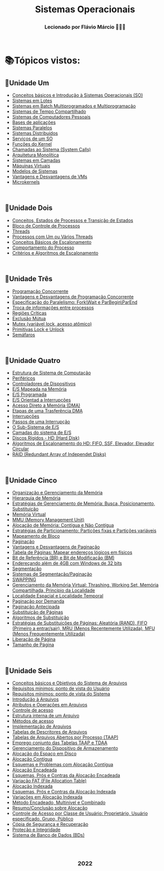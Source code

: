 <h1 align= "center">
<p>Sistemas Operacionais</p>
<font size="3">
<p>Lecionado por Flávio Márcio 🧑🏽‍💼</p>
</font>
</h1>
 <br>

 # 📚Tópicos vistos:

 ## 📍Unidade Um
- [Conceitos básicos e Introdução à Sistemas Operacionais (SO)](https://github.com/Aimeeferreira/Exercicios-da-Faculdade/blob/main/5%C2%B0%20Per%C3%ADodo/Sistemas%20Operacionais%20(SO)/Slides/SO%20-%20Slide%2001.pdf)
- [Sistemas em Lotes](https://github.com/Aimeeferreira/Exercicios-da-Faculdade/blob/main/5%C2%B0%20Per%C3%ADodo/Sistemas%20Operacionais%20(SO)/Slides/SO%20-%20Slide%2001.pdf)
- [Sistemas em Batch Multiprogramados e Multiprogramação](https://github.com/Aimeeferreira/Exercicios-da-Faculdade/blob/main/5%C2%B0%20Per%C3%ADodo/Sistemas%20Operacionais%20(SO)/Slides/SO%20-%20Slide%2001.pdf)
- [Sistemas de Tempo Compartilhado](https://github.com/Aimeeferreira/Exercicios-da-Faculdade/blob/main/5%C2%B0%20Per%C3%ADodo/Sistemas%20Operacionais%20(SO)/Slides/SO%20-%20Slide%2001.pdf)
- [Sistemas de Computadores Pessoais](https://github.com/Aimeeferreira/Exercicios-da-Faculdade/blob/main/5%C2%B0%20Per%C3%ADodo/Sistemas%20Operacionais%20(SO)/Slides/SO%20-%20Slide%2001.pdf)
- [Bases de aplicações](https://github.com/Aimeeferreira/Exercicios-da-Faculdade/blob/main/5%C2%B0%20Per%C3%ADodo/Sistemas%20Operacionais%20(SO)/Slides/SO%20-%20Slide%2001.pdf)
- [Sistemas Paralelos](https://github.com/Aimeeferreira/Exercicios-da-Faculdade/blob/main/5%C2%B0%20Per%C3%ADodo/Sistemas%20Operacionais%20(SO)/Slides/SO%20-%20Slide%2001.pdf)
- [Sistemas Distribuídos](https://github.com/Aimeeferreira/Exercicios-da-Faculdade/blob/main/5%C2%B0%20Per%C3%ADodo/Sistemas%20Operacionais%20(SO)/Slides/SO%20-%20Slide%2001.pdf)
- [Serviços de um SO](https://github.com/Aimeeferreira/Exercicios-da-Faculdade/blob/main/5%C2%B0%20Per%C3%ADodo/Sistemas%20Operacionais%20(SO)/Slides/SO%20-%20Slide%2001.pdf)
- [Funções do Kernel](https://github.com/Aimeeferreira/Exercicios-da-Faculdade/blob/main/5%C2%B0%20Per%C3%ADodo/Sistemas%20Operacionais%20(SO)/Slides/SO%20-%20Slide%2001.pdf)
- [Chamadas ao Sistema (System Calls)](https://github.com/Aimeeferreira/Exercicios-da-Faculdade/blob/main/5%C2%B0%20Per%C3%ADodo/Sistemas%20Operacionais%20(SO)/Slides/SO%20-%20Slide%2001.pdf)
- [Arquitetura Monolítica](https://github.com/Aimeeferreira/Exercicios-da-Faculdade/blob/main/5%C2%B0%20Per%C3%ADodo/Sistemas%20Operacionais%20(SO)/Slides/SO%20-%20Slide%2001.pdf)
- [Sistemas em Camadas](https://github.com/Aimeeferreira/Exercicios-da-Faculdade/blob/main/5%C2%B0%20Per%C3%ADodo/Sistemas%20Operacionais%20(SO)/Slides/SO%20-%20Slide%2001.pdf)
- [Máquinas Virtuais](https://github.com/Aimeeferreira/Exercicios-da-Faculdade/blob/main/5%C2%B0%20Per%C3%ADodo/Sistemas%20Operacionais%20(SO)/Slides/SO%20-%20Slide%2001.pdf)
- [Modelos de Sistemas](https://github.com/Aimeeferreira/Exercicios-da-Faculdade/blob/main/5%C2%B0%20Per%C3%ADodo/Sistemas%20Operacionais%20(SO)/Slides/SO%20-%20Slide%2001.pdf)
- [Vantagens e Desvantagens de VMs](https://github.com/Aimeeferreira/Exercicios-da-Faculdade/blob/main/5%C2%B0%20Per%C3%ADodo/Sistemas%20Operacionais%20(SO)/Slides/SO%20-%20Slide%2001.pdf)
- [Microkernels](https://github.com/Aimeeferreira/Exercicios-da-Faculdade/blob/main/5%C2%B0%20Per%C3%ADodo/Sistemas%20Operacionais%20(SO)/Slides/SO%20-%20Slide%2001.pdf)

<br>

## 📍Unidade Dois
- [Conceitos, Estados de Processos e Transição de Estados](https://github.com/Aimeeferreira/Exercicios-da-Faculdade/blob/main/5%C2%B0%20Per%C3%ADodo/Sistemas%20Operacionais%20(SO)/Slides/SO%20-%20Slide%2002.pdf)
- [Bloco de Controle de Processos](https://github.com/Aimeeferreira/Exercicios-da-Faculdade/blob/main/5%C2%B0%20Per%C3%ADodo/Sistemas%20Operacionais%20(SO)/Slides/SO%20-%20Slide%2002.pdf)
- [Threads](https://github.com/Aimeeferreira/Exercicios-da-Faculdade/blob/main/5%C2%B0%20Per%C3%ADodo/Sistemas%20Operacionais%20(SO)/Slides/SO%20-%20Slide%2002.pdf)
- [Processos com Um ou Vários Threads](https://github.com/Aimeeferreira/Exercicios-da-Faculdade/blob/main/5%C2%B0%20Per%C3%ADodo/Sistemas%20Operacionais%20(SO)/Slides/SO%20-%20Slide%2002.pdf)
- [Conceitos Básicos de Escalonamento](https://github.com/Aimeeferreira/Exercicios-da-Faculdade/blob/main/5%C2%B0%20Per%C3%ADodo/Sistemas%20Operacionais%20(SO)/Slides/SO%20-%20Slide%2002.pdf)
- [Comportamento do Processo](https://github.com/Aimeeferreira/Exercicios-da-Faculdade/blob/main/5%C2%B0%20Per%C3%ADodo/Sistemas%20Operacionais%20(SO)/Slides/SO%20-%20Slide%2002.pdf)
- [Critérios e Algoritmos de Escalonamento](https://github.com/Aimeeferreira/Exercicios-da-Faculdade/blob/main/5%C2%B0%20Per%C3%ADodo/Sistemas%20Operacionais%20(SO)/Slides/SO%20-%20Slide%2002.pdf)

<br>

## 📍Unidade Três
- [Programação Concorrente](https://github.com/Aimeeferreira/Exercicios-da-Faculdade/blob/main/5%C2%B0%20Per%C3%ADodo/Sistemas%20Operacionais%20(SO)/Slides/SO%20-%20Slide%2003.pdf)
- [Vantagens e Desvantagens de Programação Concorrente](https://github.com/Aimeeferreira/Exercicios-da-Faculdade/blob/main/5%C2%B0%20Per%C3%ADodo/Sistemas%20Operacionais%20(SO)/Slides/SO%20-%20Slide%2003.pdf)
- [Especificação do Paralelismo: Fork\Wait e ParBegin\ParEnd](https://github.com/Aimeeferreira/Exercicios-da-Faculdade/blob/main/5%C2%B0%20Per%C3%ADodo/Sistemas%20Operacionais%20(SO)/Slides/SO%20-%20Slide%2003.pdf)
- [Troca de informações entre processos](https://github.com/Aimeeferreira/Exercicios-da-Faculdade/blob/main/5%C2%B0%20Per%C3%ADodo/Sistemas%20Operacionais%20(SO)/Slides/SO%20-%20Slide%2003.pdf)
- [Regiões Críticas](https://github.com/Aimeeferreira/Exercicios-da-Faculdade/blob/main/5%C2%B0%20Per%C3%ADodo/Sistemas%20Operacionais%20(SO)/Slides/SO%20-%20Slide%2003.pdf)
- [Exclusão Mútua](https://github.com/Aimeeferreira/Exercicios-da-Faculdade/blob/main/5%C2%B0%20Per%C3%ADodo/Sistemas%20Operacionais%20(SO)/Slides/SO%20-%20Slide%2003.pdf)
- [Mutex (variável lock, acesso atômico)](https://github.com/Aimeeferreira/Exercicios-da-Faculdade/blob/main/5%C2%B0%20Per%C3%ADodo/Sistemas%20Operacionais%20(SO)/Slides/SO%20-%20Slide%2003.pdf)
- [Primitivas Lock e Unlock](https://github.com/Aimeeferreira/Exercicios-da-Faculdade/blob/main/5%C2%B0%20Per%C3%ADodo/Sistemas%20Operacionais%20(SO)/Slides/SO%20-%20Slide%2003.pdf)
- [Semáfaros](https://github.com/Aimeeferreira/Exercicios-da-Faculdade/blob/main/5%C2%B0%20Per%C3%ADodo/Sistemas%20Operacionais%20(SO)/Slides/SO%20-%20Slide%2003.pdf)

<br>

## 📍Unidade Quatro
- [Estrutura de Sistema de Computação](https://github.com/Aimeeferreira/Exercicios-da-Faculdade/blob/main/5%C2%B0%20Per%C3%ADodo/Sistemas%20Operacionais%20(SO)/Slides/SO%20-%20Slide%2004.pdf)
- [Periféricos](https://github.com/Aimeeferreira/Exercicios-da-Faculdade/blob/main/5%C2%B0%20Per%C3%ADodo/Sistemas%20Operacionais%20(SO)/Slides/SO%20-%20Slide%2004.pdf)
- [Controladores de Dispositivos](https://github.com/Aimeeferreira/Exercicios-da-Faculdade/blob/main/5%C2%B0%20Per%C3%ADodo/Sistemas%20Operacionais%20(SO)/Slides/SO%20-%20Slide%2004.pdf)
- [E/S Mapeada na Memória](https://github.com/Aimeeferreira/Exercicios-da-Faculdade/blob/main/5%C2%B0%20Per%C3%ADodo/Sistemas%20Operacionais%20(SO)/Slides/SO%20-%20Slide%2004.pdf)
- [E/S Programada](https://github.com/Aimeeferreira/Exercicios-da-Faculdade/blob/main/5%C2%B0%20Per%C3%ADodo/Sistemas%20Operacionais%20(SO)/Slides/SO%20-%20Slide%2004.pdf)
- [E/S Orientad a Interrupções](https://github.com/Aimeeferreira/Exercicios-da-Faculdade/blob/main/5%C2%B0%20Per%C3%ADodo/Sistemas%20Operacionais%20(SO)/Slides/SO%20-%20Slide%2004.pdf)
- [Acesso Direto a Memória (DMA)](https://github.com/Aimeeferreira/Exercicios-da-Faculdade/blob/main/5%C2%B0%20Per%C3%ADodo/Sistemas%20Operacionais%20(SO)/Slides/SO%20-%20Slide%2004.pdf)
- [Etapas de uma Trasferência DMA](https://github.com/Aimeeferreira/Exercicios-da-Faculdade/blob/main/5%C2%B0%20Per%C3%ADodo/Sistemas%20Operacionais%20(SO)/Slides/SO%20-%20Slide%2004.pdf)
- [Interrupções](https://github.com/Aimeeferreira/Exercicios-da-Faculdade/blob/main/5%C2%B0%20Per%C3%ADodo/Sistemas%20Operacionais%20(SO)/Slides/SO%20-%20Slide%2004.pdf)
- [Passos de uma Interrupção](https://github.com/Aimeeferreira/Exercicios-da-Faculdade/blob/main/5%C2%B0%20Per%C3%ADodo/Sistemas%20Operacionais%20(SO)/Slides/SO%20-%20Slide%2004.pdf)
- [O Sub-Sistema de E/S](https://github.com/Aimeeferreira/Exercicios-da-Faculdade/blob/main/5%C2%B0%20Per%C3%ADodo/Sistemas%20Operacionais%20(SO)/Slides/SO%20-%20Slide%2004.pdf)
- [Camadas do sistema de E/S](https://github.com/Aimeeferreira/Exercicios-da-Faculdade/blob/main/5%C2%B0%20Per%C3%ADodo/Sistemas%20Operacionais%20(SO)/Slides/SO%20-%20Slide%2004.pdf)
- [Discos Rígidos - HD (Hard Disk)](https://github.com/Aimeeferreira/Exercicios-da-Faculdade/blob/main/5%C2%B0%20Per%C3%ADodo/Sistemas%20Operacionais%20(SO)/Slides/SO%20-%20Slide%2004.pdf)
- [Algoritmos de Escalonamento do HD: FIFO, SSF, Elevador, Elevador Circular](https://github.com/Aimeeferreira/Exercicios-da-Faculdade/blob/main/5%C2%B0%20Per%C3%ADodo/Sistemas%20Operacionais%20(SO)/Slides/SO%20-%20Slide%2004.pdf)
- [RAID (Redundant Array of Independet Disks)](https://github.com/Aimeeferreira/Exercicios-da-Faculdade/blob/main/5%C2%B0%20Per%C3%ADodo/Sistemas%20Operacionais%20(SO)/Slides/SO%20-%20Slide%2004.pdf)

<br>

## 📍Unidade Cinco
- [Organização e Gerenciamento da Memória](https://github.com/Aimeeferreira/Exercicios-da-Faculdade/blob/main/5%C2%B0%20Per%C3%ADodo/Sistemas%20Operacionais%20(SO)/Slides/SO%20-%20Slide%2005.pdf)
- [Hierarquia de Memória](https://github.com/Aimeeferreira/Exercicios-da-Faculdade/blob/main/5%C2%B0%20Per%C3%ADodo/Sistemas%20Operacionais%20(SO)/Slides/SO%20-%20Slide%2005.pdf)
- [Estratégias de Gerenciamento de Memória: Busca, Posicionamento, Substituição](https://github.com/Aimeeferreira/Exercicios-da-Faculdade/blob/main/5%C2%B0%20Per%C3%ADodo/Sistemas%20Operacionais%20(SO)/Slides/SO%20-%20Slide%2005.pdf)
- [Memória Virtual](https://github.com/Aimeeferreira/Exercicios-da-Faculdade/blob/main/5%C2%B0%20Per%C3%ADodo/Sistemas%20Operacionais%20(SO)/Slides/SO%20-%20Slide%2005.pdf)
- [MMU (Memory Management Unit)](https://github.com/Aimeeferreira/Exercicios-da-Faculdade/blob/main/5%C2%B0%20Per%C3%ADodo/Sistemas%20Operacionais%20(SO)/Slides/SO%20-%20Slide%2005.pdf)
- [Alocação de Memória: Contígua e Não Contígua](https://github.com/Aimeeferreira/Exercicios-da-Faculdade/blob/main/5%C2%B0%20Per%C3%ADodo/Sistemas%20Operacionais%20(SO)/Slides/SO%20-%20Slide%2005.pdf)
- [Estratégias de Particionamento: Partições fixas e Partições variáveis](https://github.com/Aimeeferreira/Exercicios-da-Faculdade/blob/main/5%C2%B0%20Per%C3%ADodo/Sistemas%20Operacionais%20(SO)/Slides/SO%20-%20Slide%2005.pdf)
- [Mapeamento de Bloco](https://github.com/Aimeeferreira/Exercicios-da-Faculdade/blob/main/5%C2%B0%20Per%C3%ADodo/Sistemas%20Operacionais%20(SO)/Slides/SO%20-%20Slide%2005.pdf)
- [Paginação](https://github.com/Aimeeferreira/Exercicios-da-Faculdade/blob/main/5%C2%B0%20Per%C3%ADodo/Sistemas%20Operacionais%20(SO)/Slides/SO%20-%20Slide%2005.pdf)
- [Vantagens e Desvantagens de Paginação](https://github.com/Aimeeferreira/Exercicios-da-Faculdade/blob/main/5%C2%B0%20Per%C3%ADodo/Sistemas%20Operacionais%20(SO)/Slides/SO%20-%20Slide%2005.pdf)
- [Tabela de Páginas: Mapear endereços lógicos em físicos](https://github.com/Aimeeferreira/Exercicios-da-Faculdade/blob/main/5%C2%B0%20Per%C3%ADodo/Sistemas%20Operacionais%20(SO)/Slides/SO%20-%20Slide%2005.pdf)
- [Bit de Referência (BR) e Bit de Modificação (BM)](https://github.com/Aimeeferreira/Exercicios-da-Faculdade/blob/main/5%C2%B0%20Per%C3%ADodo/Sistemas%20Operacionais%20(SO)/Slides/SO%20-%20Slide%2005.pdf)
- [Endereçando além de 4GB com Windows de 32 bits](https://github.com/Aimeeferreira/Exercicios-da-Faculdade/blob/main/5%C2%B0%20Per%C3%ADodo/Sistemas%20Operacionais%20(SO)/Slides/SO%20-%20Slide%2005.pdf)
- [Segmentação](https://github.com/Aimeeferreira/Exercicios-da-Faculdade/blob/main/5%C2%B0%20Per%C3%ADodo/Sistemas%20Operacionais%20(SO)/Slides/SO%20-%20Slide%2005.pdf)
- [Sistemas de Segmentação/Paginação](https://github.com/Aimeeferreira/Exercicios-da-Faculdade/blob/main/5%C2%B0%20Per%C3%ADodo/Sistemas%20Operacionais%20(SO)/Slides/SO%20-%20Slide%2005.pdf)
- [SWAPPING](https://github.com/Aimeeferreira/Exercicios-da-Faculdade/blob/main/5%C2%B0%20Per%C3%ADodo/Sistemas%20Operacionais%20(SO)/Slides/SO%20-%20Slide%2005.pdf)
- [Gerenciamento da Memória Virtual: Thrashing, Working Set, Memória Compartilhada, Princípio da Localidade](https://github.com/Aimeeferreira/Exercicios-da-Faculdade/blob/main/5%C2%B0%20Per%C3%ADodo/Sistemas%20Operacionais%20(SO)/Slides/SO%20-%20Slide%2005.pdf)
- [Localidade Espacial e Localidade Temporal](https://github.com/Aimeeferreira/Exercicios-da-Faculdade/blob/main/5%C2%B0%20Per%C3%ADodo/Sistemas%20Operacionais%20(SO)/Slides/SO%20-%20Slide%2005.pdf)
- [Paginação por Demanda](https://github.com/Aimeeferreira/Exercicios-da-Faculdade/blob/main/5%C2%B0%20Per%C3%ADodo/Sistemas%20Operacionais%20(SO)/Slides/SO%20-%20Slide%2005.pdf)
- [Paginação Antecipada](https://github.com/Aimeeferreira/Exercicios-da-Faculdade/blob/main/5%C2%B0%20Per%C3%ADodo/Sistemas%20Operacionais%20(SO)/Slides/SO%20-%20Slide%2005.pdf)
- [Substituição de Páginas](https://github.com/Aimeeferreira/Exercicios-da-Faculdade/blob/main/5%C2%B0%20Per%C3%ADodo/Sistemas%20Operacionais%20(SO)/Slides/SO%20-%20Slide%2005.pdf)
- [Algoritmos de Substituição](https://github.com/Aimeeferreira/Exercicios-da-Faculdade/blob/main/5%C2%B0%20Per%C3%ADodo/Sistemas%20Operacionais%20(SO)/Slides/SO%20-%20Slide%2005.pdf)
- [Estratégias de Substituições de Páginas: Aleatória (RAND), FIFO (Primeiro a entrar/sair), MRU (Menos Recentemente Utilizada), MFU (Menos Frequentemente Utilizada)](https://github.com/Aimeeferreira/Exercicios-da-Faculdade/blob/main/5%C2%B0%20Per%C3%ADodo/Sistemas%20Operacionais%20(SO)/Slides/SO%20-%20Slide%2005.pdf)
- [Liberação de Página](https://github.com/Aimeeferreira/Exercicios-da-Faculdade/blob/main/5%C2%B0%20Per%C3%ADodo/Sistemas%20Operacionais%20(SO)/Slides/SO%20-%20Slide%2005.pdf)
- [Tamanho de Página](https://github.com/Aimeeferreira/Exercicios-da-Faculdade/blob/main/5%C2%B0%20Per%C3%ADodo/Sistemas%20Operacionais%20(SO)/Slides/SO%20-%20Slide%2005.pdf)

<br>

## 📍Unidade Seis
- [Conceitos básicos e Objetivos do Sistema de Arquivos](https://github.com/Aimeeferreira/Exercicios-da-Faculdade/blob/main/5%C2%B0%20Per%C3%ADodo/Sistemas%20Operacionais%20(SO)/Slides/SO%20-%20Slide%2006.pdf)
- [Requisitos mínimos: ponto de vista do Usuário](https://github.com/Aimeeferreira/Exercicios-da-Faculdade/blob/main/5%C2%B0%20Per%C3%ADodo/Sistemas%20Operacionais%20(SO)/Slides/SO%20-%20Slide%2006.pdf)
- [Requisitos mínimos: ponto de vista do Sistema](https://github.com/Aimeeferreira/Exercicios-da-Faculdade/blob/main/5%C2%B0%20Per%C3%ADodo/Sistemas%20Operacionais%20(SO)/Slides/SO%20-%20Slide%2006.pdf)
- [Introdução à Arquivos](https://github.com/Aimeeferreira/Exercicios-da-Faculdade/blob/main/5%C2%B0%20Per%C3%ADodo/Sistemas%20Operacionais%20(SO)/Slides/SO%20-%20Slide%2006.pdf)
- [Atributos e Operações em Arquivos](https://github.com/Aimeeferreira/Exercicios-da-Faculdade/blob/main/5%C2%B0%20Per%C3%ADodo/Sistemas%20Operacionais%20(SO)/Slides/SO%20-%20Slide%2006.pdf)
- [Controle de acesso](https://github.com/Aimeeferreira/Exercicios-da-Faculdade/blob/main/5%C2%B0%20Per%C3%ADodo/Sistemas%20Operacionais%20(SO)/Slides/SO%20-%20Slide%2006.pdf)
- [Estrutura interna de um Arquivo](https://github.com/Aimeeferreira/Exercicios-da-Faculdade/blob/main/5%C2%B0%20Per%C3%ADodo/Sistemas%20Operacionais%20(SO)/Slides/SO%20-%20Slide%2006.pdf)
- [Métodos de acesso](https://github.com/Aimeeferreira/Exercicios-da-Faculdade/blob/main/5%C2%B0%20Per%C3%ADodo/Sistemas%20Operacionais%20(SO)/Slides/SO%20-%20Slide%2006.pdf)
- [Implementação de Arquivos](https://github.com/Aimeeferreira/Exercicios-da-Faculdade/blob/main/5%C2%B0%20Per%C3%ADodo/Sistemas%20Operacionais%20(SO)/Slides/SO%20-%20Slide%2006.pdf)
- [Tabelas de Descritores de Arquivos](https://github.com/Aimeeferreira/Exercicios-da-Faculdade/blob/main/5%C2%B0%20Per%C3%ADodo/Sistemas%20Operacionais%20(SO)/Slides/SO%20-%20Slide%2006.pdf)
- [Tabelas de Arquivos Abertos por Processo (TAAP)](https://github.com/Aimeeferreira/Exercicios-da-Faculdade/blob/main/5%C2%B0%20Per%C3%ADodo/Sistemas%20Operacionais%20(SO)/Slides/SO%20-%20Slide%2006.pdf)
- [Emprego conjunto das Tabelas TAAP e TDAA](https://github.com/Aimeeferreira/Exercicios-da-Faculdade/blob/main/5%C2%B0%20Per%C3%ADodo/Sistemas%20Operacionais%20(SO)/Slides/SO%20-%20Slide%2006.pdf)
- [Gerenciamento do Dispositivo de Armazenamento](https://github.com/Aimeeferreira/Exercicios-da-Faculdade/blob/main/5%C2%B0%20Per%C3%ADodo/Sistemas%20Operacionais%20(SO)/Slides/SO%20-%20Slide%2006.pdf)
- [Alocação do Espaço em Disco](https://github.com/Aimeeferreira/Exercicios-da-Faculdade/blob/main/5%C2%B0%20Per%C3%ADodo/Sistemas%20Operacionais%20(SO)/Slides/SO%20-%20Slide%2006.pdf)
- [Alocação Contígua](https://github.com/Aimeeferreira/Exercicios-da-Faculdade/blob/main/5%C2%B0%20Per%C3%ADodo/Sistemas%20Operacionais%20(SO)/Slides/SO%20-%20Slide%2006.pdf)
- [Esquemas e Problemas com Alocação Contígua](https://github.com/Aimeeferreira/Exercicios-da-Faculdade/blob/main/5%C2%B0%20Per%C3%ADodo/Sistemas%20Operacionais%20(SO)/Slides/SO%20-%20Slide%2006.pdf)
- [Alocação Encadeada](https://github.com/Aimeeferreira/Exercicios-da-Faculdade/blob/main/5%C2%B0%20Per%C3%ADodo/Sistemas%20Operacionais%20(SO)/Slides/SO%20-%20Slide%2006.pdf)
- [Esquemas, Prós e Contras da Alocação Encadeada](https://github.com/Aimeeferreira/Exercicios-da-Faculdade/blob/main/5%C2%B0%20Per%C3%ADodo/Sistemas%20Operacionais%20(SO)/Slides/SO%20-%20Slide%2006.pdf)
- [Variação FAT (File Allocation Table)](https://github.com/Aimeeferreira/Exercicios-da-Faculdade/blob/main/5%C2%B0%20Per%C3%ADodo/Sistemas%20Operacionais%20(SO)/Slides/SO%20-%20Slide%2006.pdf)
- [Alocação Indexada](https://github.com/Aimeeferreira/Exercicios-da-Faculdade/blob/main/5%C2%B0%20Per%C3%ADodo/Sistemas%20Operacionais%20(SO)/Slides/SO%20-%20Slide%2006.pdf)
- [Esquemas, Prós e Contras da Alocação Indexada](https://github.com/Aimeeferreira/Exercicios-da-Faculdade/blob/main/5%C2%B0%20Per%C3%ADodo/Sistemas%20Operacionais%20(SO)/Slides/SO%20-%20Slide%2006.pdf)
- [Variações em Alocação Indexada](https://github.com/Aimeeferreira/Exercicios-da-Faculdade/blob/main/5%C2%B0%20Per%C3%ADodo/Sistemas%20Operacionais%20(SO)/Slides/SO%20-%20Slide%2006.pdf)
- [Método Encadeado, Multinível e Combinado](https://github.com/Aimeeferreira/Exercicios-da-Faculdade/blob/main/5%C2%B0%20Per%C3%ADodo/Sistemas%20Operacionais%20(SO)/Slides/SO%20-%20Slide%2006.pdf)
- [Resumo/Conclusão sobre Alocação](https://github.com/Aimeeferreira/Exercicios-da-Faculdade/blob/main/5%C2%B0%20Per%C3%ADodo/Sistemas%20Operacionais%20(SO)/Slides/SO%20-%20Slide%2006.pdf)
- [Controle de Acesso por Classe de Usuário: Proprietário, Usuário especificado, Grupo, Público](https://github.com/Aimeeferreira/Exercicios-da-Faculdade/blob/main/5%C2%B0%20Per%C3%ADodo/Sistemas%20Operacionais%20(SO)/Slides/SO%20-%20Slide%2006.pdf)
- [Cópia de Segurança e Recuperação](https://github.com/Aimeeferreira/Exercicios-da-Faculdade/blob/main/5%C2%B0%20Per%C3%ADodo/Sistemas%20Operacionais%20(SO)/Slides/SO%20-%20Slide%2006.pdf)
- [Proteção e Integridade](https://github.com/Aimeeferreira/Exercicios-da-Faculdade/blob/main/5%C2%B0%20Per%C3%ADodo/Sistemas%20Operacionais%20(SO)/Slides/SO%20-%20Slide%2006.pdf)
- [Sistema de Banco de Dados (BDs)](https://github.com/Aimeeferreira/Exercicios-da-Faculdade/blob/main/5%C2%B0%20Per%C3%ADodo/Sistemas%20Operacionais%20(SO)/Slides/SO%20-%20Slide%2006.pdf)

<br>

<h1 align= "center">
<font size="4">
<p2>2022</p2>
</font>
</h1>